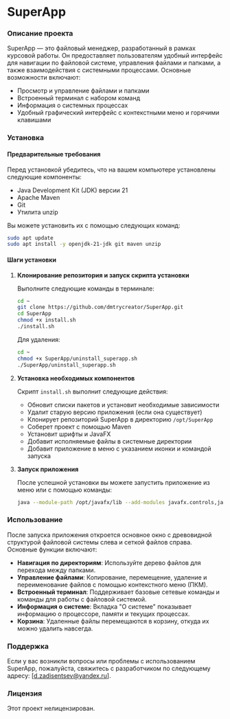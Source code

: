 # SuperApp

### Описание проекта

SuperApp — это файловый менеджер, разработанный в рамках курсовой работы. Он предоставляет пользователям удобный интерфейс для навигации по файловой системе, управления файлами и папками, а также взаимодействия с системными процессами. Основные возможности включают:

- Просмотр и управление файлами и папками
- Встроенный терминал с набором команд
- Информация о системных процессах
- Удобный графический интерфейс с контекстными меню и горячими клавишами

### Установка

#### Предварительные требования

Перед установкой убедитесь, что на вашем компьютере установлены следующие компоненты:

- Java Development Kit (JDK) версии 21
- Apache Maven
- Git
- Утилита unzip

Вы можете установить их с помощью следующих команд:

```bash
sudo apt update
sudo apt install -y openjdk-21-jdk git maven unzip
```

#### Шаги установки

1. **Клонирование репозитория и запуск скрипта установки**

   Выполните следующие команды в терминале:

   ```bash
   cd ~
   git clone https://github.com/dmtrycreator/SuperApp.git
   cd SuperApp
   chmod +x install.sh
   ./install.sh
   ```

   Для удаления:
   ```bash
   cd ~
   chmod +x SuperApp/uninstall_superapp.sh
   ./SuperApp/uninstall_superapp.sh
   ```
   
3. **Установка необходимых компонентов**

   Скрипт `install.sh` выполнит следующие действия:
   
   - Обновит списки пакетов и установит необходимые зависимости
   - Удалит старую версию приложения (если она существует)
   - Клонирует репозиторий SuperApp в директорию `/opt/SuperApp`
   - Соберет проект с помощью Maven
   - Установит шрифты и JavaFX
   - Добавит исполняемые файлы в системные директории
   - Добавит приложение в меню с указанием иконки и командой запуска

4. **Запуск приложения**

   После успешной установки вы можете запустить приложение из меню или с помощью команды:

   ```bash
   java --module-path /opt/javafx/lib --add-modules javafx.controls,javafx.fxml -jar /opt/SuperApp/target/KR_SuperApp-1.0-SNAPSHOT.jar
   ```

### Использование

После запуска приложения откроется основное окно с древовидной структурой файловой системы слева и сеткой файлов справа. Основные функции включают:

- **Навигация по директориям**: Используйте дерево файлов для перехода между папками.
- **Управление файлами**: Копирование, перемещение, удаление и переименование файлов с помощью контекстного меню (ПКМ).
- **Встроенный терминал**: Поддерживает базовые сетевые команды и команды для работы с файловой системой.
- **Информация о системе**: Вкладка "О системе" показывает информацию о процессоре, памяти и текущих процессах.
- **Корзина**: Удаленные файлы перемещаются в корзину, откуда их можно удалить навсегда.

### Поддержка

Если у вас возникли вопросы или проблемы с использованием SuperApp, пожалуйста, свяжитесь с разработчиком по следующему адресу: [d.zadisentsev@yandex.ru].

### Лицензия

Этот проект нелицензирован.
